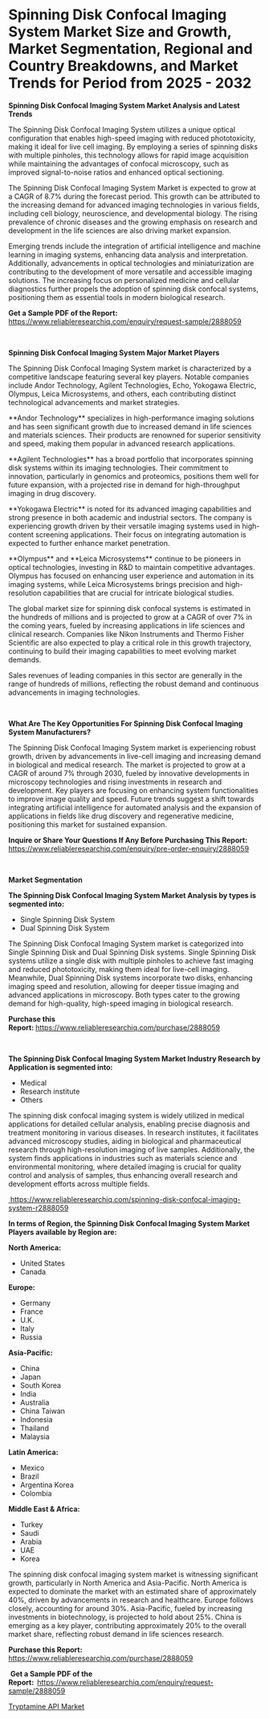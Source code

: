<p><h1>Spinning Disk Confocal Imaging System Market Size and Growth, Market Segmentation, Regional and Country Breakdowns, and Market Trends for Period from 2025 -  2032</h1></p><p><strong>Spinning Disk Confocal Imaging System Market Analysis and Latest Trends</strong></p>
<p><p>The Spinning Disk Confocal Imaging System utilizes a unique optical configuration that enables high-speed imaging with reduced phototoxicity, making it ideal for live cell imaging. By employing a series of spinning disks with multiple pinholes, this technology allows for rapid image acquisition while maintaining the advantages of confocal microscopy, such as improved signal-to-noise ratios and enhanced optical sectioning.</p><p>The Spinning Disk Confocal Imaging System Market is expected to grow at a CAGR of 8.7% during the forecast period. This growth can be attributed to the increasing demand for advanced imaging technologies in various fields, including cell biology, neuroscience, and developmental biology. The rising prevalence of chronic diseases and the growing emphasis on research and development in the life sciences are also driving market expansion.</p><p>Emerging trends include the integration of artificial intelligence and machine learning in imaging systems, enhancing data analysis and interpretation. Additionally, advancements in optical technologies and miniaturization are contributing to the development of more versatile and accessible imaging solutions. The increasing focus on personalized medicine and cellular diagnostics further propels the adoption of spinning disk confocal systems, positioning them as essential tools in modern biological research.</p></p>
<p><strong>Get a Sample PDF of the Report:&nbsp;</strong> <a href="https://www.reliableresearchiq.com/enquiry/request-sample/2888059?utm_campaign=3180&utm_medium=2&utm_source=Github&utm_content=ia&utm_term=14032025&utm_id=spinning-disk-confocal-imaging-system">https://www.reliableresearchiq.com/enquiry/request-sample/2888059</a></p>
<p>&nbsp;</p>
<p><strong>Spinning Disk Confocal Imaging System Major Market Players</strong></p>
<p><p>The Spinning Disk Confocal Imaging System market is characterized by a competitive landscape featuring several key players. Notable companies include Andor Technology, Agilent Technologies, Echo, Yokogawa Electric, Olympus, Leica Microsystems, and others, each contributing distinct technological advancements and market strategies.</p><p>**Andor Technology** specializes in high-performance imaging solutions and has seen significant growth due to increased demand in life sciences and materials sciences. Their products are renowned for superior sensitivity and speed, making them popular in advanced research applications.</p><p>**Agilent Technologies** has a broad portfolio that incorporates spinning disk systems within its imaging technologies. Their commitment to innovation, particularly in genomics and proteomics, positions them well for future expansion, with a projected rise in demand for high-throughput imaging in drug discovery.</p><p>**Yokogawa Electric** is noted for its advanced imaging capabilities and strong presence in both academic and industrial sectors. The company is experiencing growth driven by their versatile imaging systems used in high-content screening applications. Their focus on integrating automation is expected to further enhance market penetration.</p><p>**Olympus** and **Leica Microsystems** continue to be pioneers in optical technologies, investing in R&D to maintain competitive advantages. Olympus has focused on enhancing user experience and automation in its imaging systems, while Leica Microsystems brings precision and high-resolution capabilities that are crucial for intricate biological studies.</p><p>The global market size for spinning disk confocal systems is estimated in the hundreds of millions and is projected to grow at a CAGR of over 7% in the coming years, fueled by increasing applications in life sciences and clinical research. Companies like Nikon Instruments and Thermo Fisher Scientific are also expected to play a critical role in this growth trajectory, continuing to build their imaging capabilities to meet evolving market demands.</p><p>Sales revenues of leading companies in this sector are generally in the range of hundreds of millions, reflecting the robust demand and continuous advancements in imaging technologies.</p></p>
<p>&nbsp;</p>
<p><strong>What Are The Key Opportunities For Spinning Disk Confocal Imaging System Manufacturers?</strong></p>
<p><p>The Spinning Disk Confocal Imaging System market is experiencing robust growth, driven by advancements in live-cell imaging and increasing demand in biological and medical research. The market is projected to grow at a CAGR of around 7% through 2030, fueled by innovative developments in microscopy technologies and rising investments in research and development. Key players are focusing on enhancing system functionalities to improve image quality and speed. Future trends suggest a shift towards integrating artificial intelligence for automated analysis and the expansion of applications in fields like drug discovery and regenerative medicine, positioning this market for sustained expansion.</p></p>
<p><strong>Inquire or Share Your Questions If Any Before Purchasing This Report:</strong> <a href="https://www.reliableresearchiq.com/enquiry/pre-order-enquiry/2888059?utm_campaign=3180&utm_medium=2&utm_source=Github&utm_content=ia&utm_term=14032025&utm_id=spinning-disk-confocal-imaging-system">https://www.reliableresearchiq.com/enquiry/pre-order-enquiry/2888059</a></p>
<p>&nbsp;</p>
<p><strong>Market Segmentation</strong></p>
<p><strong>The Spinning Disk Confocal Imaging System Market Analysis by types is segmented into:</strong></p>
<p><ul><li>Single Spinning Disk System</li><li>Dual Spinning Disk System</li></ul></p>
<p><p>The Spinning Disk Confocal Imaging System market is categorized into Single Spinning Disk and Dual Spinning Disk systems. Single Spinning Disk systems utilize a single disk with multiple pinholes to achieve fast imaging and reduced phototoxicity, making them ideal for live-cell imaging. Meanwhile, Dual Spinning Disk systems incorporate two disks, enhancing imaging speed and resolution, allowing for deeper tissue imaging and advanced applications in microscopy. Both types cater to the growing demand for high-quality, high-speed imaging in biological research.</p></p>
<p><strong>Purchase this Report:&nbsp;</strong><a href="https://www.reliableresearchiq.com/purchase/2888059?utm_campaign=3180&utm_medium=2&utm_source=Github&utm_content=ia&utm_term=14032025&utm_id=spinning-disk-confocal-imaging-system">https://www.reliableresearchiq.com/purchase/2888059</a></p>
<p>&nbsp;</p>
<p><strong>The Spinning Disk Confocal Imaging System Market Industry Research by Application is segmented into:</strong></p>
<p><ul><li>Medical</li><li>Research institute</li><li>Others</li></ul></p>
<p><p>The spinning disk confocal imaging system is widely utilized in medical applications for detailed cellular analysis, enabling precise diagnosis and treatment monitoring in various diseases. In research institutes, it facilitates advanced microscopy studies, aiding in biological and pharmaceutical research through high-resolution imaging of live samples. Additionally, the system finds applications in industries such as materials science and environmental monitoring, where detailed imaging is crucial for quality control and analysis of samples, thus enhancing overall research and development efforts across multiple fields.</p></p>
<p><a href="https://www.reliableresearchiq.com/spinning-disk-confocal-imaging-system-r2888059?utm_campaign=3180&utm_medium=2&utm_source=Github&utm_content=ia&utm_term=14032025&utm_id=spinning-disk-confocal-imaging-system">&nbsp;https://www.reliableresearchiq.com/spinning-disk-confocal-imaging-system-r2888059</a></p>
<p><strong>In terms of Region, the Spinning Disk Confocal Imaging System Market Players available by Region are:</strong></p>
<p>
    <p> <strong> North America: </strong>
        <ul>
            <li>United States</li>
            <li>Canada</li>
        </ul>
        </p> 
    <p> <strong> Europe: </strong>
        <ul>
            <li>Germany</li>
            <li>France</li>
            <li>U.K.</li>
            <li>Italy</li>
            <li>Russia</li>
        </ul>
        </p> 
    <p> <strong> Asia-Pacific: </strong>
        <ul>
            <li>China</li>
            <li>Japan</li>
            <li>South Korea</li>
            <li>India</li>
            <li>Australia</li>
            <li>China Taiwan</li>
            <li>Indonesia</li>
            <li>Thailand</li>
            <li>Malaysia</li>
        </ul>
        </p> 
    <p> <strong> Latin America: </strong>
        <ul>
            <li>Mexico</li>
            <li>Brazil</li>
            <li>Argentina Korea</li>
            <li>Colombia</li>
        </ul>
        </p> 
    <p> <strong> Middle East & Africa: </strong>
        <ul>
            <li>Turkey</li>
            <li>Saudi</li>
            <li>Arabia</li>
            <li>UAE</li>
            <li>Korea</li>
        </ul>
    </p>
    </p>
<p><p>The spinning disk confocal imaging system market is witnessing significant growth, particularly in North America and Asia-Pacific. North America is expected to dominate the market with an estimated share of approximately 40%, driven by advancements in research and healthcare. Europe follows closely, accounting for around 30%. Asia-Pacific, fueled by increasing investments in biotechnology, is projected to hold about 25%. China is emerging as a key player, contributing approximately 20% to the overall market share, reflecting robust demand in life sciences research.</p></p>
<p><strong>Purchase this Report: </strong><a href="https://www.reliableresearchiq.com/purchase/2888059?utm_campaign=3180&utm_medium=2&utm_source=Github&utm_content=ia&utm_term=14032025&utm_id=spinning-disk-confocal-imaging-system">https://www.reliableresearchiq.com/purchase/2888059</a></p>
<p>&nbsp;<strong>Get a Sample PDF of the Report:&nbsp;&nbsp;</strong><a href="https://www.reliableresearchiq.com/enquiry/request-sample/2888059?utm_campaign=3180&utm_medium=2&utm_source=Github&utm_content=ia&utm_term=14032025&utm_id=spinning-disk-confocal-imaging-system">https://www.reliableresearchiq.com/enquiry/request-sample/2888059</a></p>
<p><strong></strong></p>
<p><p><a href="https://github.com/akermigarib/Market-Research-Report-List-1/blob/main/tryptamine-api-market.md?utm_campaign=3180&utm_medium=2&utm_source=Github&utm_content=ia&utm_term=14032025&utm_id=spinning-disk-confocal-imaging-system">Tryptamine API Market</a></p></p>